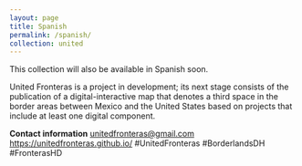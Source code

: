 ```yaml
---
layout: page
title: Spanish
permalink: /spanish/
collection: united
---
```


This collection will also be available in Spanish soon.

United Fronteras is a project in development; its next stage consists of the publication of a digital-interactive map that denotes a third space in the border areas between Mexico and the United States based on projects that include at least one digital component.

**Contact information**
unitedfronteras@gmail.com
https://unitedfronteras.github.io/
#UnitedFronteras
#BorderlandsDH
#FronterasHD

